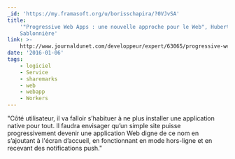```yaml
---
_id: 'https://my.framasoft.org/u/borisschapira/?0VJvSA'
title:
    '"Progressive Web Apps : une nouvelle approche pour le Web", Hubert
    Sablonnière'
link: >-
    http://www.journaldunet.com/developpeur/expert/63065/progressive-web-apps---une-nouvelle-approche-pour-le-web.shtml
date: '2016-01-06'
tags:
    - logiciel
    - Service
    - sharemarks
    - web
    - webapp
    - Workers
---
```


<div class="markdown"><p>&quot;Côté utilisateur, il va falloir s’habituer à ne plus installer une application native pour tout. Il faudra envisager qu’un simple site puisse progressivement devenir une application Web digne de ce nom en s’ajoutant à l'écran d’accueil, en fonctionnant en mode hors-ligne et en recevant des notifications push.&quot;
</p></div>
